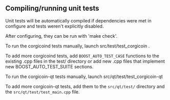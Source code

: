 Compiling/running unit tests
------------------------------------

Unit tests will be automatically compiled if dependencies were met in configure
and tests weren't explicitly disabled.

After configuring, they can be run with 'make check'.

To run the corgicoind tests manually, launch src/test/test_corgicoin .

To add more corgicoind tests, add `BOOST_AUTO_TEST_CASE` functions to the existing
.cpp files in the test/ directory or add new .cpp files that
implement new BOOST_AUTO_TEST_SUITE sections.

To run the corgicoin-qt tests manually, launch src/qt/test/test_corgicoin-qt

To add more corgicoin-qt tests, add them to the `src/qt/test/` directory and
the `src/qt/test/test_main.cpp` file.
